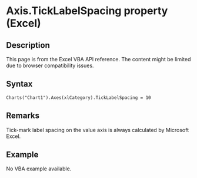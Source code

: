 # Axis.TickLabelSpacing property (Excel)

## Description
This page is from the Excel VBA API reference. The content might be limited due to browser compatibility issues.

## Syntax
```vba
Charts("Chart1").Axes(xlCategory).TickLabelSpacing = 10
```

## Remarks
Tick-mark label spacing on the value axis is always calculated by Microsoft Excel.

## Example
No VBA example available.
